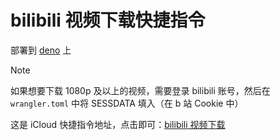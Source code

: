 # bilibili 视频下载快捷指令

部署到 [deno](https://dash.deno.com/) 上

> [!NOTE]
> 如果想要下载 1080p 及以上的视频，需要登录 bilibili 账号，然后在 `wrangler.toml` 中将 SESSDATA 填入（在 b 站 Cookie 中）

这是 iCloud 快捷指令地址，点击即可：[bilibili 视频下载](https://www.icloud.com/shortcuts/3491c7f4ed244f53a9bb7e10d30423d3)
